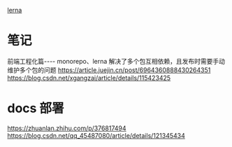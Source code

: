 <!--
 * @Description:
 * @Autor: zengbotao@myhexin.com
 * @Date: 2024-07-06 15:42:34
 * @LastEditTime: 2024-07-06 17:44:17
-->

[lerna](https://github.com/lerna/lerna)

# 笔记

前端工程化篇---- monorepo、lerna
解决了多个包互相依赖，且发布时需要手动维护多个包的问题
https://article.juejin.cn/post/6964360888430264351
https://blog.csdn.net/xgangzai/article/details/115423425



# docs 部署
https://zhuanlan.zhihu.com/p/376817494
https://blog.csdn.net/qq_45487080/article/details/121345434